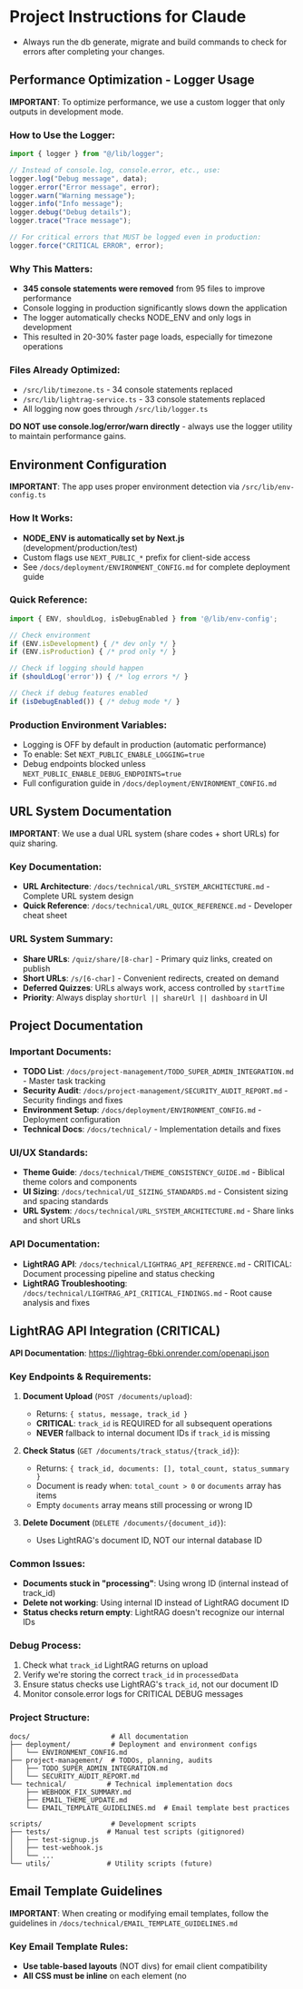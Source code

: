 # Project Instructions for Claude

- Always run the db generate, migrate and build commands to check for errors after completing your changes.

## Performance Optimization - Logger Usage

**IMPORTANT**: To optimize performance, we use a custom logger that only outputs in development mode.

### How to Use the Logger:
```typescript
import { logger } from "@/lib/logger";

// Instead of console.log, console.error, etc., use:
logger.log("Debug message", data);
logger.error("Error message", error);
logger.warn("Warning message");
logger.info("Info message");
logger.debug("Debug details");
logger.trace("Trace message");

// For critical errors that MUST be logged even in production:
logger.force("CRITICAL ERROR", error);
```

### Why This Matters:
- **345 console statements were removed** from 95 files to improve performance
- Console logging in production significantly slows down the application
- The logger automatically checks NODE_ENV and only logs in development
- This resulted in 20-30% faster page loads, especially for timezone operations

### Files Already Optimized:
- `/src/lib/timezone.ts` - 34 console statements replaced
- `/src/lib/lightrag-service.ts` - 33 console statements replaced
- All logging now goes through `/src/lib/logger.ts`

**DO NOT use console.log/error/warn directly** - always use the logger utility to maintain performance gains.

## Environment Configuration

**IMPORTANT**: The app uses proper environment detection via `/src/lib/env-config.ts`

### How It Works:
- **NODE_ENV is automatically set by Next.js** (development/production/test)
- Custom flags use `NEXT_PUBLIC_*` prefix for client-side access
- See `/docs/deployment/ENVIRONMENT_CONFIG.md` for complete deployment guide

### Quick Reference:
```typescript
import { ENV, shouldLog, isDebugEnabled } from '@/lib/env-config';

// Check environment
if (ENV.isDevelopment) { /* dev only */ }
if (ENV.isProduction) { /* prod only */ }

// Check if logging should happen
if (shouldLog('error')) { /* log errors */ }

// Check if debug features enabled
if (isDebugEnabled()) { /* debug mode */ }
```

### Production Environment Variables:
- Logging is OFF by default in production (automatic performance)
- To enable: Set `NEXT_PUBLIC_ENABLE_LOGGING=true`
- Debug endpoints blocked unless `NEXT_PUBLIC_ENABLE_DEBUG_ENDPOINTS=true`
- Full configuration guide in `/docs/deployment/ENVIRONMENT_CONFIG.md`

## URL System Documentation

**IMPORTANT**: We use a dual URL system (share codes + short URLs) for quiz sharing.

### Key Documentation:
- **URL Architecture**: `/docs/technical/URL_SYSTEM_ARCHITECTURE.md` - Complete URL system design
- **Quick Reference**: `/docs/technical/URL_QUICK_REFERENCE.md` - Developer cheat sheet

### URL System Summary:
- **Share URLs**: `/quiz/share/[8-char]` - Primary quiz links, created on publish
- **Short URLs**: `/s/[6-char]` - Convenient redirects, created on demand
- **Deferred Quizzes**: URLs always work, access controlled by `startTime`
- **Priority**: Always display `shortUrl || shareUrl || dashboard` in UI

## Project Documentation

### Important Documents:
- **TODO List**: `/docs/project-management/TODO_SUPER_ADMIN_INTEGRATION.md` - Master task tracking
- **Security Audit**: `/docs/project-management/SECURITY_AUDIT_REPORT.md` - Security findings and fixes
- **Environment Setup**: `/docs/deployment/ENVIRONMENT_CONFIG.md` - Deployment configuration
- **Technical Docs**: `/docs/technical/` - Implementation details and fixes

### UI/UX Standards:
- **Theme Guide**: `/docs/technical/THEME_CONSISTENCY_GUIDE.md` - Biblical theme colors and components
- **UI Sizing**: `/docs/technical/UI_SIZING_STANDARDS.md` - Consistent sizing and spacing standards
- **URL System**: `/docs/technical/URL_SYSTEM_ARCHITECTURE.md` - Share links and short URLs

### API Documentation:
- **LightRAG API**: `/docs/technical/LIGHTRAG_API_REFERENCE.md` - CRITICAL: Document processing pipeline and status checking
- **LightRAG Troubleshooting**: `/docs/technical/LIGHTRAG_API_CRITICAL_FINDINGS.md` - Root cause analysis and fixes

## LightRAG API Integration (CRITICAL)

**API Documentation**: https://lightrag-6bki.onrender.com/openapi.json

### Key Endpoints & Requirements:

1. **Document Upload** (`POST /documents/upload`):
   - Returns: `{ status, message, track_id }`
   - **CRITICAL**: `track_id` is REQUIRED for all subsequent operations
   - **NEVER** fallback to internal document IDs if `track_id` is missing

2. **Check Status** (`GET /documents/track_status/{track_id}`):
   - Returns: `{ track_id, documents: [], total_count, status_summary }`
   - Document is ready when: `total_count > 0` or `documents` array has items
   - Empty `documents` array means still processing or wrong ID

3. **Delete Document** (`DELETE /documents/{document_id}`):
   - Uses LightRAG's document ID, NOT our internal database ID

### Common Issues:
- **Documents stuck in "processing"**: Using wrong ID (internal instead of track_id)
- **Delete not working**: Using internal ID instead of LightRAG document ID
- **Status checks return empty**: LightRAG doesn't recognize our internal IDs

### Debug Process:
1. Check what `track_id` LightRAG returns on upload
2. Verify we're storing the correct `track_id` in `processedData`
3. Ensure status checks use LightRAG's `track_id`, not our document ID
4. Monitor console.error logs for CRITICAL DEBUG messages

### Project Structure:
```
docs/                    # All documentation
├── deployment/          # Deployment and environment configs
│   └── ENVIRONMENT_CONFIG.md
├── project-management/  # TODOs, planning, audits
│   ├── TODO_SUPER_ADMIN_INTEGRATION.md
│   └── SECURITY_AUDIT_REPORT.md
└── technical/          # Technical implementation docs
    ├── WEBHOOK_FIX_SUMMARY.md
    ├── EMAIL_THEME_UPDATE.md
    └── EMAIL_TEMPLATE_GUIDELINES.md  # Email template best practices

scripts/                 # Development scripts
├── tests/              # Manual test scripts (gitignored)
│   ├── test-signup.js
│   ├── test-webhook.js
│   └── ...
└── utils/              # Utility scripts (future)
```

## Email Template Guidelines

**IMPORTANT**: When creating or modifying email templates, follow the guidelines in `/docs/technical/EMAIL_TEMPLATE_GUIDELINES.md`

### Key Email Template Rules:
- **Use table-based layouts** (NOT divs) for email client compatibility
- **All CSS must be inline** on each element (no <style> tags)
- **Always provide fallback colors** using bgcolor attribute for gradients
- **Show actual URL text** below buttons for accessibility
- **Use the `createEmailWrapper` helper** function for consistency
- **Test in multiple clients**: Gmail, Outlook, Apple Mail, and mobile

### Email Color Palette:
- Primary: `#f59e0b` (amber)
- Dark: `#d97706` (dark amber)  
- Background: `#fffbeb` (light cream)
- Text: `#451a03`, `#78350f`, `#92400e`

## UI Component Guidelines (CRITICAL)

**NEVER use raw HTML form elements. ALWAYS use shadcn/ui components.**

### ❌ FORBIDDEN - Raw HTML Elements:
```tsx
<input type="text" />
<input type="email" />
<select></select>
<textarea></textarea>
<button></button>
```

### ✅ REQUIRED - ShadCN Components:
```tsx
import { Input } from "@/components/ui/input";
import { Select, SelectContent, SelectItem, SelectTrigger, SelectValue } from "@/components/ui/select";
import { Textarea } from "@/components/ui/textarea";
import { Button } from "@/components/ui/button";
import { Checkbox } from "@/components/ui/checkbox";
import { Label } from "@/components/ui/label";

// Use these instead
<Input type="email" />
<Select><SelectTrigger><SelectValue /></SelectTrigger><SelectContent><SelectItem /></SelectContent></Select>
<Textarea />
<Button />
<Checkbox />
<Label />
```

**Why**: Ensures consistent theming, accessibility, type safety, and maintainability across the entire application.

**Audit Report**: See `/docs/technical/SHADCN_COMPONENT_USAGE_AUDIT.md` for current issues that need fixing.

## Database Handling Guidelines (CRITICAL - SAFETY FIRST)

**IMPORTANT**: Always use environment variables for database connections. NEVER hardcode credentials.

### CRITICAL: How to Access Database URL in Different Contexts

#### 1. In Node.js Scripts (ALWAYS USE THIS METHOD):
```javascript
// CORRECT WAY - Load .env file first
require('dotenv').config();
const DATABASE_URL = process.env.DATABASE_URL || process.env.POSTGRES_URL;

// For command-line scripts, use this pattern:
const { Pool } = require('pg');
require('dotenv').config(); // MUST be before accessing env vars
const DATABASE_URL = process.env.POSTGRES_URL; // Note: We use POSTGRES_URL
const pool = new Pool({ connectionString: DATABASE_URL });
```

#### 2. In Next.js API Routes:
```javascript
// Next.js automatically loads .env files
import { db } from "@/lib/db"; // Use the pre-configured db instance
// DO NOT create new connections in API routes
```

#### 3. In Bash/Shell Commands:
```bash
# Method 1: Export specific variable
export $(grep -E "^POSTGRES_URL=" .env | xargs) && node script.js

# Method 2: Use dotenv-cli (if installed)
npx dotenv -e .env node script.js

# Method 3: Inline for one command
node -r dotenv/config script.js
```

### Environment Variable Facts (STOP GUESSING):
- **Primary DB URL Variable**: `POSTGRES_URL` (NOT `DATABASE_URL`)
- **Location**: `.env` file in project root
- **Format**: `POSTGRES_URL=postgresql://user:pass@host:port/dbname`
- **Next.js**: Automatically loads from `.env`, `.env.local`, `.env.production`
- **Scripts**: MUST manually load using `require('dotenv').config()`

### Database Table Names (Case Sensitive):
```sql
-- PostgreSQL table names (exact case matters!)
session          -- Sessions table
"user"           -- User table (quoted because 'user' is reserved)
quiz_attempts    -- Quiz attempts table
quizzes          -- Quizzes table
enrollments      -- Enrollments table
documents        -- Documents table
```

### CRITICAL: Column Name Mapping (Database vs JavaScript):
```sql
-- Database columns use snake_case, Drizzle ORM maps to camelCase
-- Database Column -> JavaScript Property
educator_id      -> educatorId
file_path        -> filePath
display_name     -> displayName
upload_date      -> uploadDate
processed_data   -> processedData
created_at       -> createdAt
updated_at       -> updatedAt

-- When writing raw SQL queries:
SELECT display_name FROM documents  -- Use snake_case

-- When using Drizzle ORM in code:
doc.displayName  // Use camelCase
```

### Safe Database Operations:
```javascript
// 1. Always use parameterized queries
const result = await sql`
  SELECT * FROM users WHERE id = ${userId}
`; // SAFE - prevents SQL injection

// 2. Never concatenate strings for queries
// ❌ DANGEROUS - SQL injection risk
const query = `SELECT * FROM users WHERE id = '${userId}'`;

// 3. Always handle errors gracefully
try {
  const result = await db.execute(query);
} catch (error) {
  logger.error('Database error:', error);
  // Don't expose database errors to users
  return { error: 'An error occurred' };
}

// 4. Always close connections
finally {
  await sql.end();
}
```

### Database Scripts Best Practices:
1. **Always require confirmation** for destructive operations
2. **Show what will be affected** before making changes
3. **Verify operations** after completion
4. **Use transactions** for multi-step operations
5. **Log all operations** for audit trail

### Common Database Commands:
```bash
# Generate schema
npm run db:generate

# Run migrations
npm run db:migrate

# Push schema changes
npm run db:push

# Open database studio
npm run db:studio
```

### Safety Checklist:
- [ ] Never commit .env files with credentials
- [ ] Always use environment variables for connections
- [ ] Validate all user input before database operations
- [ ] Use prepared statements/parameterized queries
- [ ] Handle errors without exposing system details
- [ ] Close connections properly
- [ ] Test with limited permissions first
- [ ] Keep backups before major operations

### Useful Scripts for Maintenance:
- `/scripts/cleanup-all-sessions.js` - Removes all sessions (requires confirmation)
- `/scripts/cleanup-stale-quiz-attempts.js` - Marks old attempts as abandoned
- `/scripts/cleanup-sessions.ts` - Intelligent session cleanup
- `/scripts/check-documents.js` - Check document status in database

### Quick Database Debugging Commands (COPY-PASTE READY):
```bash
# Check if documents exist in database
export $(grep -E "^POSTGRES_URL=" .env | xargs) && node -e "
const { Pool } = require('pg');
const pool = new Pool({ connectionString: process.env.POSTGRES_URL });
pool.query('SELECT COUNT(*) FROM documents').then(r => {
  console.log('Documents:', r.rows[0].count);
  pool.end();
}).catch(e => { console.error(e.message); pool.end(); });"

# List all tables
export $(grep -E "^POSTGRES_URL=" .env | xargs) && node -e "
const { Pool } = require('pg');
const pool = new Pool({ connectionString: process.env.POSTGRES_URL });
pool.query(\"SELECT tablename FROM pg_tables WHERE schemaname='public'\").then(r => {
  console.log('Tables:', r.rows.map(t => t.tablename).join(', '));
  pool.end();
}).catch(e => { console.error(e.message); pool.end(); });"

# Check column names for a table
export $(grep -E "^POSTGRES_URL=" .env | xargs) && node -e "
const { Pool } = require('pg');
const pool = new Pool({ connectionString: process.env.POSTGRES_URL });
const table = 'documents'; // Change this to any table
pool.query(\"SELECT column_name FROM information_schema.columns WHERE table_name='\"+table+\"'\").then(r => {
  console.log(table + ' columns:', r.rows.map(c => c.column_name).join(', '));
  pool.end();
}).catch(e => { console.error(e.message); pool.end(); });"
```

## Testing API Routes Without Authentication Headaches

### For Admin Routes:
```bash
# 1. First, get the admin session (if needed)
# 2. Admin routes check session.user.role === 'admin'
# 3. Most admin APIs are under /api/admin/*

# Quick test for admin APIs (will fail if not authenticated)
curl http://localhost:3000/api/admin/documents/list-all

# To properly test, you need to:
# 1. Login as admin via the UI
# 2. Copy the session cookie from browser DevTools
# 3. Use it in curl: -H "Cookie: better-auth.session=..."
```

### For Development Testing:
```javascript
// Create a test script that uses the database directly
// This bypasses authentication for testing
const script = `
require('dotenv').config();
const { Pool } = require('pg');
const pool = new Pool({ connectionString: process.env.POSTGRES_URL });
// Your test code here
pool.end();
`;
```

## Important Notes:
- Keep documentation organized in the `/docs` folder
- Don't create unnecessary files in the root directory
- Always check the TODO list before starting new work
- Run tests after making changes
- the production domain of this app is https://biblequiz.textr.in
- Must always check for type errors,Hook dependency issues after you made change in the code. I dont want to fail on deployment.
- ALWAYS use the database connection patterns documented above - NO GUESSING!